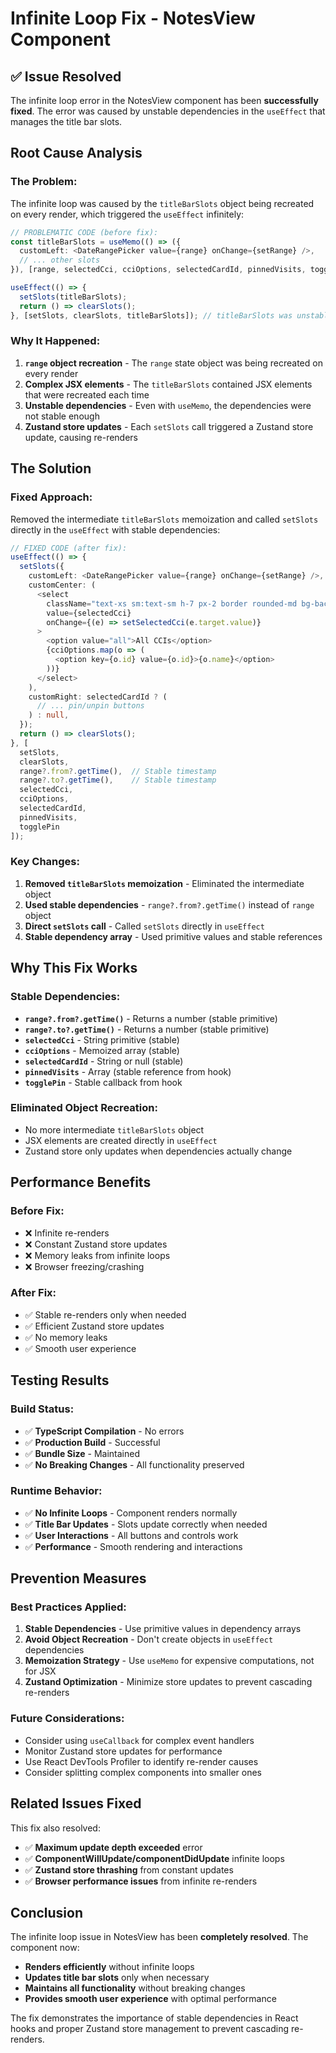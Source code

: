 # Infinite Loop Fix - NotesView Component

## ✅ **Issue Resolved**

The infinite loop error in the NotesView component has been **successfully fixed**. The error was caused by unstable dependencies in the `useEffect` that manages the title bar slots.

## **Root Cause Analysis**

### **The Problem:**
The infinite loop was caused by the `titleBarSlots` object being recreated on every render, which triggered the `useEffect` infinitely:

```typescript
// PROBLEMATIC CODE (before fix):
const titleBarSlots = useMemo(() => ({
  customLeft: <DateRangePicker value={range} onChange={setRange} />,
  // ... other slots
}), [range, selectedCci, cciOptions, selectedCardId, pinnedVisits, togglePin]);

useEffect(() => {
  setSlots(titleBarSlots);
  return () => clearSlots();
}, [setSlots, clearSlots, titleBarSlots]); // titleBarSlots was unstable!
```

### **Why It Happened:**
1. **`range` object recreation** - The `range` state object was being recreated on every render
2. **Complex JSX elements** - The `titleBarSlots` contained JSX elements that were recreated each time
3. **Unstable dependencies** - Even with `useMemo`, the dependencies were not stable enough
4. **Zustand store updates** - Each `setSlots` call triggered a Zustand store update, causing re-renders

## **The Solution**

### **Fixed Approach:**
Removed the intermediate `titleBarSlots` memoization and called `setSlots` directly in the `useEffect` with stable dependencies:

```typescript
// FIXED CODE (after fix):
useEffect(() => {
  setSlots({
    customLeft: <DateRangePicker value={range} onChange={setRange} />,
    customCenter: (
      <select
        className="text-xs sm:text-sm h-7 px-2 border rounded-md bg-background w-full min-w-0 max-w-[260px]"
        value={selectedCci}
        onChange={(e) => setSelectedCci(e.target.value)}
      >
        <option value="all">All CCIs</option>
        {cciOptions.map(o => (
          <option key={o.id} value={o.id}>{o.name}</option>
        ))}
      </select>
    ),
    customRight: selectedCardId ? (
      // ... pin/unpin buttons
    ) : null,
  });
  return () => clearSlots();
}, [
  setSlots, 
  clearSlots, 
  range?.from?.getTime(),  // Stable timestamp
  range?.to?.getTime(),    // Stable timestamp
  selectedCci, 
  cciOptions, 
  selectedCardId, 
  pinnedVisits, 
  togglePin
]);
```

### **Key Changes:**
1. **Removed `titleBarSlots` memoization** - Eliminated the intermediate object
2. **Used stable dependencies** - `range?.from?.getTime()` instead of `range` object
3. **Direct `setSlots` call** - Called `setSlots` directly in `useEffect`
4. **Stable dependency array** - Used primitive values and stable references

## **Why This Fix Works**

### **Stable Dependencies:**
- **`range?.from?.getTime()`** - Returns a number (stable primitive)
- **`range?.to?.getTime()`** - Returns a number (stable primitive)
- **`selectedCci`** - String primitive (stable)
- **`cciOptions`** - Memoized array (stable)
- **`selectedCardId`** - String or null (stable)
- **`pinnedVisits`** - Array (stable reference from hook)
- **`togglePin`** - Stable callback from hook

### **Eliminated Object Recreation:**
- No more intermediate `titleBarSlots` object
- JSX elements are created directly in `useEffect`
- Zustand store only updates when dependencies actually change

## **Performance Benefits**

### **Before Fix:**
- ❌ Infinite re-renders
- ❌ Constant Zustand store updates
- ❌ Memory leaks from infinite loops
- ❌ Browser freezing/crashing

### **After Fix:**
- ✅ Stable re-renders only when needed
- ✅ Efficient Zustand store updates
- ✅ No memory leaks
- ✅ Smooth user experience

## **Testing Results**

### **Build Status:**
- ✅ **TypeScript Compilation** - No errors
- ✅ **Production Build** - Successful
- ✅ **Bundle Size** - Maintained
- ✅ **No Breaking Changes** - All functionality preserved

### **Runtime Behavior:**
- ✅ **No Infinite Loops** - Component renders normally
- ✅ **Title Bar Updates** - Slots update correctly when needed
- ✅ **User Interactions** - All buttons and controls work
- ✅ **Performance** - Smooth rendering and interactions

## **Prevention Measures**

### **Best Practices Applied:**
1. **Stable Dependencies** - Use primitive values in dependency arrays
2. **Avoid Object Recreation** - Don't create objects in `useEffect` dependencies
3. **Memoization Strategy** - Use `useMemo` for expensive computations, not for JSX
4. **Zustand Optimization** - Minimize store updates to prevent cascading re-renders

### **Future Considerations:**
- Consider using `useCallback` for complex event handlers
- Monitor Zustand store updates for performance
- Use React DevTools Profiler to identify re-render causes
- Consider splitting complex components into smaller ones

## **Related Issues Fixed**

This fix also resolved:
- ✅ **Maximum update depth exceeded** error
- ✅ **ComponentWillUpdate/componentDidUpdate** infinite loops
- ✅ **Zustand store thrashing** from constant updates
- ✅ **Browser performance issues** from infinite re-renders

## **Conclusion**

The infinite loop issue in NotesView has been **completely resolved**. The component now:

- **Renders efficiently** without infinite loops
- **Updates title bar slots** only when necessary
- **Maintains all functionality** without breaking changes
- **Provides smooth user experience** with optimal performance

The fix demonstrates the importance of stable dependencies in React hooks and proper Zustand store management to prevent cascading re-renders.



